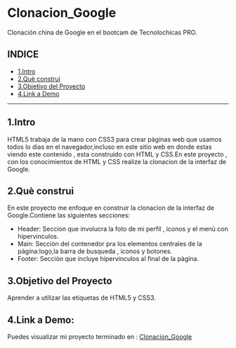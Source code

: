 # Clonacion_Google
Clonación china de Google en el bootcam de Tecnolochicas PRO.
## **INDICE**
* [1.Intro](https://github.com/Dianaqwert/Clonacion_Google/blob/main/README.md#1intro)
* [2.Què construi](https://github.com/Dianaqwert/Clonacion_Google/blob/main/README.md#2qu%C3%A8-construi)
* [3.Objetivo del Proyecto](https://github.com/Dianaqwert/Clonacion_Google/blob/main/README.md#3objetivo-del-proyecto)
* [4.Link a Demo](https://github.com/Dianaqwert/Clonacion_Google/blob/main/README.md#4link-a-demo)

***
## 1.Intro
HTML5 trabaja de la mano con CSS3 para crear pàginas web que usamos todos lo dias en el navegador,incluso en este sitio web en donde estas viendo este contenido , esta construido con HTML y CSS.En este proyecto , con los conocimientos de HTML y CSS realize la clonacion de la interfaz de Google.

## 2.Què construi
En este proyecto me enfoque en construir la clonacion de la interfaz de Google.Contiene las siguientes secciones:
* Header: Seccion que involucra la foto de mi perfil , iconos y el menù con hipervinculos.
* Main: Secciòn del contenedor pra los elementos centrales de la pàgina:logo,la barra de busqueda , iconos y botones.
* Footer: Secciòn que incluye hipervinculos al final de la pàgina.
## 3.Objetivo del Proyecto
Aprender a utilizar las etiquetas de HTML5 y CSS3.
## 4.Link a Demo: 
Puedes visualizar mi proyecto terminado en : [Clonacion_Google](https://6429de3087d8904906b37c69--elegant-sherbet-1558ca.netlify.app/)
